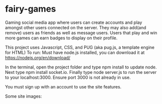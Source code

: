 # fairy-games
Gaming social media app where users can create accounts and play amongst other users connected on the server. They may also add(and remove) users as friends as well as message users. Users that play and win more games can earn badges to display on their profile.

This project uses Javascript, CSS, and PUG (aka pug.js, a template engine for HTML) To run: Must have node.js installed, you can download it at https://nodejs.org/en/download/

In the terminal, open the project folder and type npm install to update node. Next type npm install socket.io. Finally type node server.js to run the server to your localhost:3000. Ensure port 3000 is not already in use. 

You must sign up with an account to use the site features.

Some site images:
